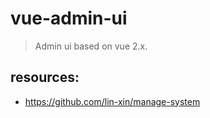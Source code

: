 # vue-admin-ui
> Admin ui based on vue 2.x.

## resources:
+ https://github.com/lin-xin/manage-system
